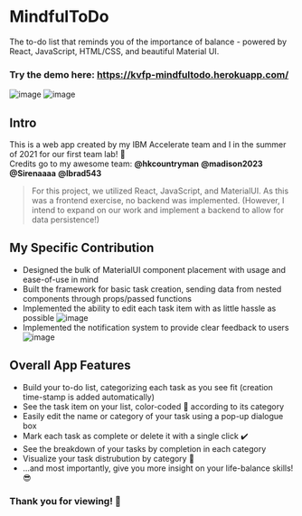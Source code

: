 # MindfulToDo
The to-do list that reminds you of the importance of balance - powered by React, JavaScript, HTML/CSS, and beautiful Material UI.

### Try the demo here: https://kvfp-mindfultodo.herokuapp.com/
![image](https://user-images.githubusercontent.com/20621545/125180879-19e91280-e1b4-11eb-82a2-492ef774b4c8.png)
![image](https://user-images.githubusercontent.com/20621545/125180881-1e153000-e1b4-11eb-9919-09835d4a73f8.png)


## Intro
This is a web app created by my IBM Accelerate team and I in the summer of 2021 for our first team lab! 🎉<br /> 
Credits go to my awesome team: **@hkcountryman** **@madison2023** **@Sirenaaaa** **@lbrad543**<br /> 

> For this project, we utilized React, JavaScript, and MaterialUI. As this was a frontend exercise, no backend was implemented. (However, I intend to expand on our work and implement a backend to allow for data persistence!)

## My Specific Contribution
+ Designed the bulk of MaterialUI component placement with usage and ease-of-use in mind
+ Built the framework for basic task creation, sending data from nested components through props/passed functions
+ Implemented the ability to edit each task item with as little hassle as possible ![image](https://user-images.githubusercontent.com/20621545/125178902-e69b8900-e19d-11eb-81fc-e01e000e926f.png)
+ Implemented the notification system to provide clear feedback to users ![image](https://user-images.githubusercontent.com/20621545/125178917-0e8aec80-e19e-11eb-96c9-e6152a6b4d57.png)


## Overall App Features
+ Build your to-do list, categorizing each task as you see fit (creation time-stamp is added automatically)
+ See the task item on your list, color-coded 🎨 according to its category
+ Easily edit the name or category of your task using a pop-up dialogue box
+ Mark each task as complete or delete it with a single click ✔️
+ See the breakdown of your tasks by completion in each category
+ Visualize your task distrubution by category 💭
+ ...and most importantly, give you more insight on your life-balance skills! 😎

### Thank you for viewing! 🙏
